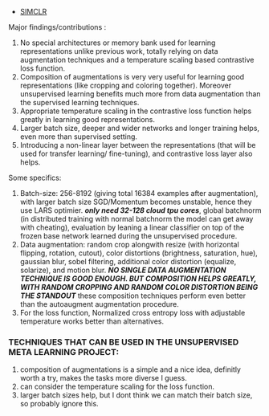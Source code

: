 * [SIMCLR](https://github.com/manas1iitr/PapersSummary/blob/master/simclr.pdf)

Major findings/contributions : 
1. No special architectures or memory bank used for learning representations unlike previous work, totally relying on data augmentation techniques and a temperature scaling based contrastive loss function.
2. Composition of augmentations is very very useful for learning good representations (like cropping and coloring together). Moreover unsupervised learning benefits much more from data augmentation than the supervised learning techniques.
3. Appropriate temperature scaling in the contrastive loss function helps greatly in learning good representations.
4. Larger batch size, deeper and wider networks and longer training helps, even more than supervised setting.
5. Introducing a non-linear layer between the representations (that will be used for transfer learning/ fine-tuning), and contrastive loss layer also helps.
                 
Some specifics:
1. Batch-size: 256-8192 (giving total 16384 examples after augmentation), with larger batch size SGD/Momentum becomes unstable, hence they use LARS optimier. ***only need 32-128 cloud tpu cores***, global batchnorm (in distributed training with normal batchnorm the model can get away with cheating), evaluation by leaning a linear classifier on top of the frozen base network learned during the unsupervised procedure.
2. Data augmentation: random crop alongwith resize (with horizontal flipping, rotation, cutout), color distortions (brightness, saturation, hue), gaussian blur, sobel filtering, additional color distortion (equalize, solarize), and motion blur. ***NO SINGLE DATA AUGMENTATION TECHNIQUE IS GOOD ENOUGH. BUT COMPOSITION HELPS GREATLY, WITH RANDOM CROPPING AND RANDOM COLOR DISTORTION BEING THE STANDOUT*** these composition techniques perform even better than the autoaugment augmentation procedure.
3. For the loss function, Normalized cross entropy loss with adjustable temperature works better than alternatives.


### TECHNIQUES THAT CAN BE USED IN THE UNSUPERVISED META LEARNING PROJECT: ###
1. composition of augmentations is a simple and a nice idea, definitly worth a try, makes the tasks more diverse I guess.
2. can consider the temperature scaling for the loss function.
3. larger batch sizes help, but I dont think we can match their batch size, so probably ignore this.
